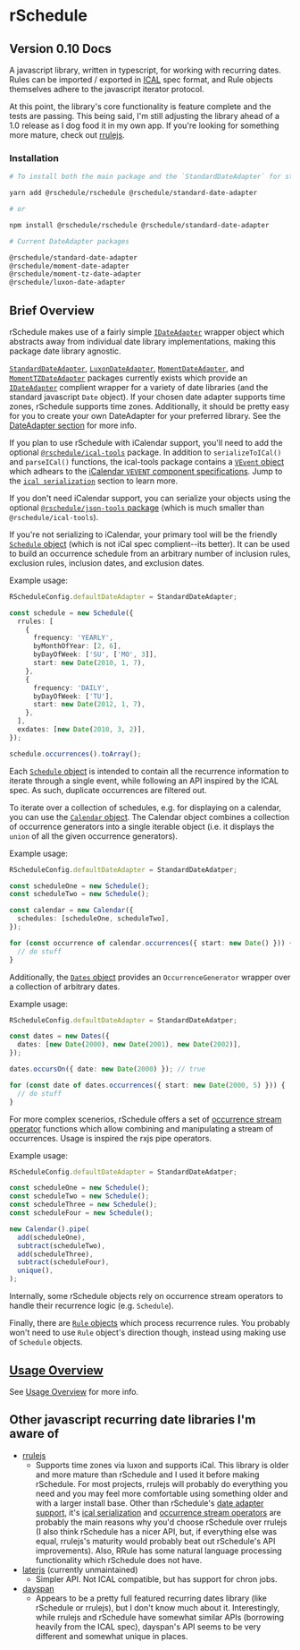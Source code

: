 # rSchedule

## Version 0.10 Docs

A javascript library, written in typescript, for working with recurring dates. Rules can be imported / exported in [ICAL](https://tools.ietf.org/html/rfc5545) spec format, and Rule objects themselves adhere to the javascript iterator protocol.

At this point, the library's core functionality is feature complete and the tests are passing. This being said, I'm still adjusting the library ahead of a 1.0 release as I dog food it in my own app. If you're looking for something more mature, check out [rrulejs](https://github.com/jakubroztocil/rrule).

### Installation

```bash
# To install both the main package and the `StandardDateAdapter` for standard javascript dates */

yarn add @rschedule/rschedule @rschedule/standard-date-adapter

# or

npm install @rschedule/rschedule @rschedule/standard-date-adapter

# Current DateAdapter packages

@rschedule/standard-date-adapter
@rschedule/moment-date-adapter
@rschedule/moment-tz-date-adapter
@rschedule/luxon-date-adapter
```

## Brief Overview

rSchedule makes use of a fairly simple [`IDateAdapter`](./date-adapter) wrapper object which abstracts away from individual date library implementations, making this package date library agnostic.

[`StandardDateAdapter`](./date-adapter/standard-date-adapter), [`LuxonDateAdapter`](./date-adapter/luxon-date-adapter), [`MomentDateAdapter`](./date-adapter/moment-date-adapter), and [`MomentTZDateAdapter`](./date-adapter/moment-tz-date-adapter) packages currently exists which provide an [`IDateAdapter`](./date-adapter) complient wrapper for a variety of date libraries (and the standard javascript `Date` object). If your chosen date adapter supports time zones, rSchedule supports time zones. Additionally, it should be pretty easy for you to create your own DateAdapter for your preferred library. See the [DateAdapter section](./date-adapter) for more info.

If you plan to use rSchedule with iCalendar support, you'll need to add the optional [`@rschedule/ical-tools`](./serialization/ical) package. In addition to `serializeToICal()` and `parseICal()` functions, the ical-tools package contains a [`VEvent` object](./serialization/ical/vevent) which adhears to the [iCalendar `VEVENT` component specifications](https://tools.ietf.org/html/rfc5545#section-3.6.1). Jump to the [`ical serialization`](./serialization/ical) section to learn more.

If you don't need iCalendar support, you can serialize your objects using the optional [`@rschedule/json-tools` package](./serialization/json) (which is much smaller than `@rschedule/ical-tools`).

If you're not serializing to iCalendar, your primary tool will be the friendly [`Schedule` object](./usage/schedule) (which is not iCal spec complient--its better). It can be used to build an occurrence schedule from an arbitrary number of inclusion rules, exclusion rules, inclusion dates, and exclusion dates.

Example usage:

```typescript
RScheduleConfig.defaultDateAdapter = StandardDateAdapter;

const schedule = new Schedule({
  rrules: [
    {
      frequency: 'YEARLY',
      byMonthOfYear: [2, 6],
      byDayOfWeek: ['SU', ['MO', 3]],
      start: new Date(2010, 1, 7),
    },
    {
      frequency: 'DAILY',
      byDayOfWeek: ['TU'],
      start: new Date(2012, 1, 7),
    },
  ],
  exdates: [new Date(2010, 3, 2)],
});

schedule.occurrences().toArray();
```

Each [`Schedule` object](./usage/schedule) is intended to contain all the recurrence information to iterate through a single event, while following an API inspired by the ICAL spec. As such, duplicate occurrences are filtered out.

To iterate over a collection of schedules, e.g. for displaying on a calendar, you can use the [`Calendar` object](./usage/calendar). The Calendar object combines a collection of occurrence generators into a single iterable object (i.e. it displays the `union` of all the given occurrence generators).

Example usage:

```typescript
RScheduleConfig.defaultDateAdapter = StandardDateAdatper;

const scheduleOne = new Schedule();
const scheduleTwo = new Schedule();

const calendar = new Calendar({
  schedules: [scheduleOne, scheduleTwo],
});

for (const occurrence of calendar.occurrences({ start: new Date() })) {
  // do stuff
}
```

Additionally, the [`Dates` object](./usage/dates) provides an `OccurrenceGenerator` wrapper over a collection of arbitrary dates.

Example usage:

```typescript
RScheduleConfig.defaultDateAdapter = StandardDateAdatper;

const dates = new Dates({
  dates: [new Date(2000), new Date(2001), new Date(2002)],
});

dates.occursOn({ date: new Date(2000) }); // true

for (const date of dates.occurrences({ start: new Date(2000, 5) })) {
  // do stuff
}
```

For more complex scenerios, rSchedule offers a set of [occurrence stream operator](./usage/operators) functions which allow combining and manipulating a stream of occurrences. Usage is inspired the rxjs pipe operators.

Example usage:

```typescript
RScheduleConfig.defaultDateAdapter = StandardDateAdatper;

const scheduleOne = new Schedule();
const scheduleTwo = new Schedule();
const scheduleThree = new Schedule();
const scheduleFour = new Schedule();

new Calendar().pipe(
  add(scheduleOne),
  subtract(scheduleTwo),
  add(scheduleThree),
  subtract(scheduleFour),
  unique(),
);
```

Internally, some rSchedule objects rely on occurrence stream operators to handle their recurrence logic (e.g. `Schedule`).

Finally, there are [`Rule` objects](./usage/rule) which process recurrence rules. You probably won't need to use `Rule` object's direction though, instead using making use of `Schedule` objects.

## [Usage Overview](./usage)

See [Usage Overview](./usage) for more info.

## Other javascript recurring date libraries I'm aware of

- [rrulejs](https://github.com/jakubroztocil/rrule)
  - Supports time zones via luxon and supports iCal. This library is older and more mature than rSchedule and I used it before making rSchedule. For most projects, rrulejs will probably do everything you need and you may feel more comfortable using something older and with a larger install base. Other than rSchedule's [date adapter support](./date-adapter), it's [ical serialization](./serialization/ical) and [occurrence stream operators](./usage/operators) are probably the main reasons why you'd choose rSchedule over rrulejs (I also think rSchedule has a nicer API, but, if everything else was equal, rrulejs's maturity would probably beat out rSchedule's API improvements). Also, RRule has some natural language processing functionality which rSchedule does not have.
- [laterjs](https://github.com/bunkat/later) (currently unmaintained)
  - Simpler API. Not ICAL compatible, but has support for chron jobs.
- [dayspan](https://github.com/ClickerMonkey/dayspan)
  - Appears to be a pretty full featured recurring dates library (like rSchedule or rrulejs), but I don't know much about it. Interestingly, while rrulejs and rSchedule have somewhat similar APIs (borrowing heavily from the ICAL spec), dayspan's API seems to be very different and somewhat unique in places.
